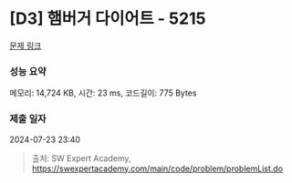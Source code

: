 # [D3] 햄버거 다이어트 - 5215 

[문제 링크](https://swexpertacademy.com/main/code/problem/problemDetail.do?contestProbId=AWT-lPB6dHUDFAVT) 

### 성능 요약

메모리: 14,724 KB, 시간: 23 ms, 코드길이: 775 Bytes

### 제출 일자

2024-07-23 23:40



> 출처: SW Expert Academy, https://swexpertacademy.com/main/code/problem/problemList.do